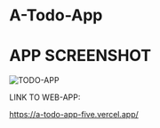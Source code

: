 # A-Todo-App

# APP SCREENSHOT

![TODO-APP](https://github.com/Mitalicops/A-Todo-App/assets/120451953/c5401fe8-f438-42e6-afdb-2bd7ec33357f)

LINK TO WEB-APP:

https://a-todo-app-five.vercel.app/
